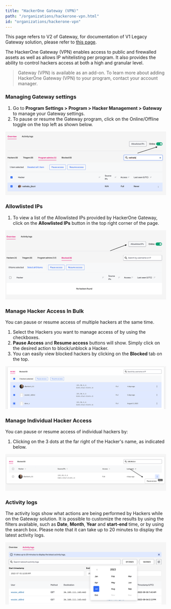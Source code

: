 ```yaml
---
title: "HackerOne Gateway (VPN)"
path: "/organizations/hackerone-vpn.html"
id: "organizations/hackerone-vpn"
---
```


This page refers to V2 of Gateway, for documentation of V1 Legacy Gateway solution, please refer to [this page](https://docs.hackerone.com/organizations/hackerone-vpn-v1.html).

The HackerOne Gateway (VPN) enables access to public and firewalled assets as well as allows IP whitelisting per program. It also provides the ability to control hackers access at both a high and granular level.  

> Gateway (VPN) is available as an add-on. To learn more about adding HackerOne Gateway (VPN) to your program, contact your account manager.

### Managing Gateway settings 

1. Go to **Program Settings > Program > Hacker Management > Gateway** to manage your Gateway settings.
2. To pause or resume the Gateway program, click on the Online/Offline toggle on the top left as shown below.

![gateway_access_toggle](./images/gateway-3.png)

### Allowlisted IPs

1. To view a list of the Allowlisted IPs provided by HackerOne Gateway, click on the **Allowlisted IPs** button in the top right corner of the page.

![gateway_whitelisted_ips](./images/gateway-4.png)

### Manage Hacker Access In Bulk

You can pause or resume access of multiple hackers at the same time.

1. Select the Hackers you want to manage access of by using the checkboxes. 
2. **Pause Access** and **Resume access** buttons will show. Simply click on the desired action to block/unblock a Hacker.
3. You can easily view blocked hackers by clicking on the **Blocked** tab on the top.

![gateway_manage_hacker_access_bulk](./images/gateway-5.png)

### Manage Individual Hacker Access

You can pause or resume access of individual hackers by:

1. Clicking on the 3 dots at the far right of the Hacker's name, as indicated below. 

![gateway_manage_individual_hacker_access](./images/gateway-6.png)

### Activity logs

The activity logs show what actions are being performed by Hackers while on the Gateway solution. It is possible to customize the results by using the filters available, such as **Date**, **Month**, **Year** and **start-end** time, or by using the search box.
Please note that it can take up to 20 minutes to display the latest activity logs. 

![gateway_activity_logs](./images/gateway-7.png)



